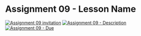 # Assignment 09 - Lesson Name

[![Assignment 09 invitation](https://img.shields.io/badge/Assignment09-Repository-blue?style=for-the-badge&logo=open%20badges)](#)
[![Assignment 09 - Description](https://img.shields.io/badge/Assignment09-Description-blue?style=for-the-badge&logo=open%20badges)](https://wellesley-bisc195.github.io/BISC195.jl/stable/Assignments/Assignment09.html)
[![Assignment 09 - Due](https://img.shields.io/badge/Due-7%2F13%2F2020-orange?style=for-the-badge&logo=open%20badges)](https://wellesley-bisc195.github.io/BISC195.jl/stable/Assignments/Assignment09.html)
